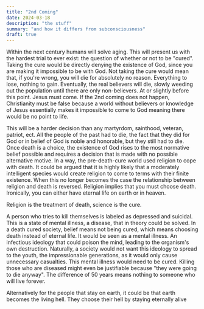 ```yaml
---
title: "2nd Coming"
date: 2024-03-18
description: "the stuff"
summary: "and how it differs from subconsciousness"
draft: true
---
```


Within the next century humans will solve aging. This will present us with the hardest trial to ever exist: the question of whether or not to be "cured". Taking the cure would be directly denying the existence of God, since you are making it impossible to be with God. Not taking the cure would mean that, if you're wrong, you will die for absolutely no reason. Everything to lose, nothing to gain. Eventually, the real believers will die, slowly weeding out the population until there are only non-believers. At or slightly before this point. Jesus must come. If the 2nd coming does not happen, Christianity must be false because a world without believers or knowledge of Jesus essentially makes it impossible to come to God meaning there would be no point to life.

This will be a harder decision than any martyrdom, sainthood, veteran, patriot, ect. All the people of the past had to die, the fact that they did for God or in belief of God is noble and honorable, but they still had to die. Once death is a choice, the existence of God rises to the most normative belief possible and requires a decision that is made with no possible alternative motive. In a way, the pre-death-cure world used religion to cope with death. It could be argued that it is highly likely that a moderately intelligent species would create religion to come to terms with their finite existence. When this no longer becomes the case the relationship between religion and death is reversed. Religion implies that you must choose death. Ironically, you can either have eternal life on earth or in heaven.

Religion is the treatment of death, science is the cure.

A person who tries to kill themselves is labeled as depressed and suicidal. This is a state of mental illness, a disease, that in theory could be solved. In a death cured society, belief means not being cured, which means choosing death instead of eternal life. It would be seen as a mental illness. An infectious ideology that could poison the mind, leading to the organism's own destruction. Naturally, a society would not want this ideology to spread to the youth, the impressionable generations, as it would only cause unnecessary casualties. This mental illness would need to be cured. Killing those who are diseased might even be justifiable because "they were going to die anyway". The difference of 50 years means nothing to someone who will live forever.

Alternatively for the people that stay on earth, it could be that earth becomes the living hell. They choose their hell by staying eternally alive
